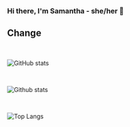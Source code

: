 ### Hi there, I'm Samantha - she/her 👋

## Change

<br />

![GitHub stats](https://github-readme-stats.vercel.app/api?username=Samantha-Brown&show_icons=true&count_private=true&include_all_commits=true&theme=tokyonight)

<br />

![Github stats](https://github-readme-stats.vercel.app/api?username=Samantha-Brown&count_private=true&show_icons=true)

<br />

![Top Langs](https://github-readme-stats.vercel.app/api/top-langs/?username=Samantha-Brown&theme=tokyonight)

<!--
**Samantha-Brown/Samantha-Brown** is a ✨ _special_ ✨ repository because its `README.md` (this file) appears on your GitHub profile.

Here are some ideas to get you started:

- 🔭 I’m currently working on ...
- 🌱 I’m currently learning ...
- 👯 I’m looking to collaborate on ...
- 🤔 I’m looking for help with ...
- 💬 Ask me about ...
- 📫 How to reach me: ...
- 😄 Pronouns: ...
- ⚡ Fun fact: ...
-->
